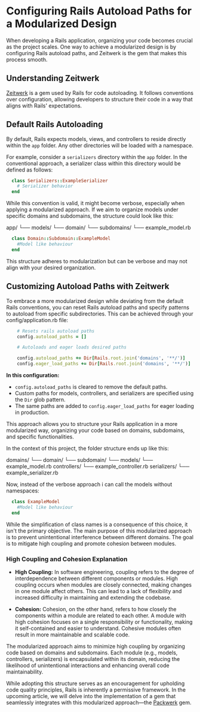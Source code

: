 # Configuring Rails Autoload Paths for a Modularized Design

When developing a Rails application, organizing your code becomes crucial as the project scales. One way to achieve a modularized design is by configuring Rails autoload paths, and Zeitwerk is the gem that makes this process smooth.

## Understanding Zeitwerk

[Zeitwerk](https://github.com/fxn/zeitwerk) is a gem used by Rails for code autoloading. It follows conventions over configuration, allowing developers to structure their code in a way that aligns with Rails' expectations.

## Default Rails Autoloading

By default, Rails expects models, views, and controllers to reside directly within the `app` folder. Any other directories will be loaded with a namespace.

For example, consider a `serializers` directory within the `app` folder. In the conventional approach, a serializer class within this directory would be defined as follows:

```ruby
  class Serializers::ExampleSerializer
    # Serializer behavior
  end
```

While this convention is valid, it might become verbose, especially when applying a modularized approach. If we aim to organize models under specific domains and subdomains, the structure could look like this:

app/
└── models/
└── domain/
└── subdomains/
└── example_model.rb

```rb
  class Domain::Subdomain::ExampleModel
    #Model like behaviour
  end
```

This structure adheres to modularization but can be verbose and may not align with your desired organization.

## Customizing Autoload Paths with Zeitwerk

To embrace a more modularized design while deviating from the default Rails conventions, you can reset Rails autoload paths and specify patterns to autoload from specific subdirectories. This can be achieved through your config/application.rb file:

```rb
    # Resets rails autoload paths
    config.autoload_paths = []

    # Autoloads and eager loads desired paths

    config.autoload_paths += Dir[Rails.root.join('domains', '**/')]
    config.eager_load_paths += Dir[Rails.root.join('domains', '**/')]
```

**In this configuration:**

- `config.autoload_paths` is cleared to remove the default paths.
- Custom paths for models, controllers, and serializers are specified using the `Dir` glob pattern.
- The same paths are added to `config.eager_load_paths` for eager loading in production.

This approach allows you to structure your Rails application in a more modularized way, organizing your code based on domains, subdomains, and specific functionalities.

In the context of this project, the folder structure ends up like this:

domains/
└── domain/
  └── subdomain/
    └── models/
    └── example_model.rb
    controllers/
    └── example_controller.rb
    serializers/
    └── example_serializer.rb

Now, instead of the verbose approach i can call the models without namespaces:

```rb
  class ExampleModel
    #Model like behaviour
  end
```

While the simplification of class names is a consequence of this choice, it isn't the primary objective. The main purpose of this modularized approach is to prevent unintentional interference between different domains. The goal is to mitigate high coupling and promote cohesion between modules.

### High Coupling and Cohesion Explanation

- **High Coupling:** In software engineering, coupling refers to the degree of interdependence between different components or modules. High coupling occurs when modules are closely connected, making changes in one module affect others. This can lead to a lack of flexibility and increased difficulty in maintaining and extending the codebase.

- **Cohesion:** Cohesion, on the other hand, refers to how closely the components within a module are related to each other. A module with high cohesion focuses on a single responsibility or functionality, making it self-contained and easier to understand. Cohesive modules often result in more maintainable and scalable code.

The modularized approach aims to minimize high coupling by organizing code based on domains and subdomains. Each module (e.g., models, controllers, serializers) is encapsulated within its domain, reducing the likelihood of unintentional interactions and enhancing overall code maintainability.

While adopting this structure serves as an encouragement for upholding code quality principles, Rails is inherently a permissive framework. In the upcoming article, we will delve into the implementation of a gem that seamlessly integrates with this modularized approach—the [Packwerk](https://github.com/Shopify/packwerk) gem.
